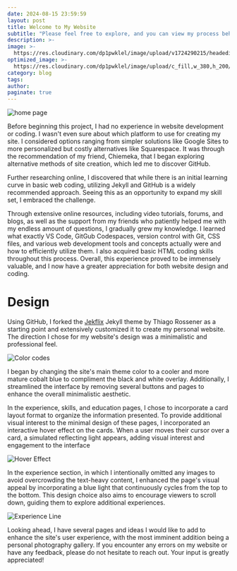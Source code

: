 ```yaml
---
date: 2024-08-15 23:59:59
layout: post
title: Welcome to My Website
subtitle: "Please feel free to explore, and you can view my process behind it here:"
description: >-
image: >-
  https://res.cloudinary.com/dp1pwklel/image/upload/v1724290215/headedit_qlhwhh.png
optimized_image: >-
  https://res.cloudinary.com/dp1pwklel/image/upload/c_fill,w_380,h_200/v1724290215/headedit_qlhwhh.png
category: blog
tags:
author: 
paginate: true
---
```


<div class="image-container-post">
  <img src="https://res.cloudinary.com/dp1pwklel/image/upload/v1725474870/Screenshot_2024-09-04_at_2.31.20_PM_dzwgz8.png" alt="home page">
</div>

Before beginning this project, I had no experience in website development or coding. I wasn't even sure about which platform to use for creating my site. I considered options ranging from simpler solutions like Google Sites to more personalized but costly alternatives like Squarespace. It was through the recommendation of my friend, Chiemeka, that I began exploring alternative methods of site creation, which led me to discover GitHub.


Further researching online, I discovered that while there is an initial learning curve in basic web coding, utilizing Jekyll and GitHub is a widely recommended approach. Seeing this as an opportunity to expand my skill set, I embraced the challenge. 

Through extensive online resources, including video tutorials, forums, and blogs, as well as the support from my friends who patiently helped me with my endless amount of questions, I gradually grew my knowledge. I learned what exactly VS Code, GitGub Codespaces, version control with Git, CSS files, and various web development tools and concepts actually were and how to efficiently utilize them. I also acquired basic HTML coding skills throughout this process. Overall, this experience proved to be immensely valuable, and I now have a greater appreciation for both website design and coding.

<!-- <h1 style="text-align: center;">Design</h1> -->
<h1>Design</h1>

Using GitHub, I forked the <a href="https://jekflix.rossener.com/">Jekflix</a> Jekyll theme by Thiago Rossener as a starting point and extensively customized it to create my personal website. The direction I chose for my website's design was a minimalistic and professional feel.

<div class="image-container-post">
  <img src="https://res.cloudinary.com/dp1pwklel/image/upload/v1725479397/Color_codes_f3cdyj.png" alt="Color codes">
</div>

I began by changing the site's main theme color to a cooler and more mature cobalt blue to compliment the black and white overlay. Additionally, I streamlined the interface by removing several buttons and pages to enhance the overall minimalistic aesthetic.

In the experience, skills, and education pages, I chose to incorporate a card layout format to organize the information presented. To provide additional visual interest to the minimal design of these pages, I incorporated an interactive hover effect on the cards. When a user moves their cursor over a card, a simulated reflecting light appears, adding visual interest and engagement to the interface

<div class="image-container-post">
  <img src="https://res.cloudinary.com/dp1pwklel/image/upload/v1725481606/hover_jfy3do.png" alt="Hover Effect">
</div>

In the experience section, in which I intentionally omitted any images to avoid overcrowding the text-heavy content, I enhanced the page's visual appeal by incorporating a blue light that continuously cycles from the top to the bottom. This design choice also aims to encourage viewers to scroll down, guiding them to explore additional experiences.

<div class="image-container-post">
  <img src="https://res.cloudinary.com/dp1pwklel/image/upload/v1725482536/Screenshot_2024-09-04_at_4.41.45_PM_dzfjfy.png" alt="Experience Line">
</div>

Looking ahead, I have several pages and ideas I would like to add to enhance the site's user experience, with the most imminent addition being a personal photography gallery. If you encounter any errors on my website or have any feedback, please do not hesitate to reach out. Your input is greatly appreciated!